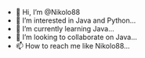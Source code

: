 - 👋 Hi, I’m @Nikolo88
- 👀 I’m interested in Java and Python...
- 🌱 I’m currently learning Java...
- 💞️ I’m looking to collaborate on Java...
- 📫 How to reach me like Nikolo88...

<!---
Nikolo88/Nikolo88 is a ✨ special ✨ repository because its `README.md` (this file) appears on your GitHub profile.
You can click the Preview link to take a look at your changes.
--->
